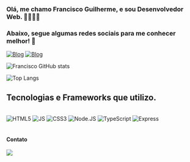 ### Olá, me chamo Francisco Guilherme, e sou Desenvolvedor Web. 🙋‍♂️👨‍💻
### Abaixo, segue algumas redes sociais para me conhecer melhor! 👻

[![Blog](https://img.shields.io/badge/LinkedIn-0077B5?style=for-the-badge&logo=linkedin&logoColor=white)](https://www.linkedin.com/in/fguilherme12/)
[![Blog](https://img.shields.io/badge/Instagram-E4405F?style=for-the-badge&logo=instagram&logoColor=white)](https://www.instagram.com/fguilherme12/)

![Francisco GitHub stats](https://github-readme-stats.vercel.app/api?username=fguilherme12&show_icons=true&theme=radical)

![Top Langs](https://github-readme-stats.vercel.app/api/top-langs/?username=fguilherme12&hide_progress=true)

## Tecnologias e Frameworks que utilizo.
<div style= "display: inline_block"> <br>
  <img alt="HTML5" src="https://img.shields.io/badge/HTML5-E34F26?style=for-the-badge&logo=html5&logoColor=white" />
  <img alt="JS" src="https://img.shields.io/badge/JavaScript-F7DF1E?style=for-the-badge&logo=javascript&logoColor=black" />
  <img alt="CSS3" src="https://img.shields.io/badge/CSS3-1572B6?style=for-the-badge&logo=css3&logoColor=white" />
  <img alt="Node.JS" src="https://img.shields.io/badge/Node.js-43853D?style=for-the-badge&logo=node.js&logoColor=white" />
  <img alt="TypeScript" src="https://img.shields.io/badge/TypeScript-007ACC?style=for-the-badge&logo=typescript&logoColor=white" />
  <img alt="Express" src="https://img.shields.io/badge/Express.js-404D59?style=for-the-badge" /> 
</div> 
<br>

#### Contato
<div>
  <a href="mailto:guilhermeee314@gmail.com"> <img src="https://img.shields.io/badge/Gmail-D14836?style=for-the-badge&logo=gmail&logoColor=white" target="_blank"/> </a>
</div>

